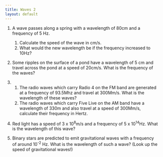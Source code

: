 ```yaml
---
title: Waves 2
layout: default
---
```

1. A wave passes along a spring with a wavelength of 80cm and a frequency of 5 Hz.
	1. Calculate the speed of the wave in cm/s.
	1. What would the new wavelength be if the frequency increased to 10Hz?

3.	Some ripples on the surface of a pond have a wavelength of 5 cm and travel across the pond at a speed of 20cm/s.  What is the frequency of the waves?

4.	1.	The radio waves which carry Radio 4 on the FM band are generated at a frequency of 93.5Mhz and travel at 300Mm/s.  What is the wavelength of these waves?
	1.	The radio waves which carry Five Live on the AM band have a wavelength of 330m and also travel at a speed of 300Mm/s, calculate their frequency in Hertz.
 
5.	Red light has a speed of 3 x 10<sup>8</sup>m/s and a frequency of 5 x 10<sup>14</sup>Hz.  What is the wavelength of this wave?

6. Binary stars are predicted to emit gravitational waves with a frequency of around 10<sup>-2</sup> Hz.  What is the wavelength of such a wave?  (Look up the speed of gravitational waves!)
